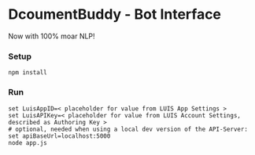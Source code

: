 # DcoumentBuddy - Bot Interface

Now with 100% moar NLP!


### Setup
```
npm install
```


### Run
```
set LuisAppID=< placeholder for value from LUIS App Settings >
set LuisAPIKey=< placeholder for value from LUIS Account Settings, described as Authoring Key >
# optional, needed when using a local dev version of the API-Server:
set apiBaseUrl=localhost:5000
node app.js
```
